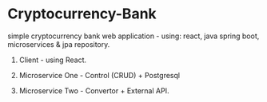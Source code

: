 # Cryptocurrency-Bank

simple cryptocurrency bank web application - using:
react, java spring boot, microservices & jpa repository.


  1)  Client - using React.

  2)  Microservice One - Control (CRUD) + Postgresql 

  3)  Microservice Two - Convertor + External API.
  
